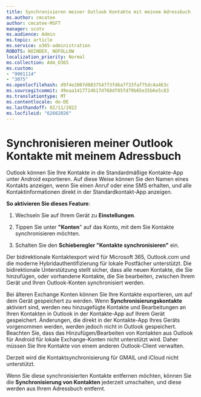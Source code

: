 ```yaml
---
title: Synchronisieren meiner Outlook Kontakte mit meinem Adressbuch
ms.author: cmcatee
author: cmcatee-MSFT
manager: scotv
ms.audience: Admin
ms.topic: article
ms.service: o365-administration
ROBOTS: NOINDEX, NOFOLLOW
localization_priority: Normal
ms.collection: Adm_O365
ms.custom:
- "9001114"
- "3075"
ms.openlocfilehash: d9f4e2007d0837547f3fd6a7f33faf75dc4a463c
ms.sourcegitcommit: 49eaa1417714617d768df85fd79b65e35b6e5c83
ms.translationtype: MT
ms.contentlocale: de-DE
ms.lasthandoff: 02/11/2022
ms.locfileid: "62662026"
---
```

# <a name="sync-my-outlook-contacts-to-my-address-book"></a>Synchronisieren meiner Outlook Kontakte mit meinem Adressbuch

Outlook können Sie Ihre Kontakte in die Standardmäßige Kontakte-App unter Android exportieren. Auf diese Weise können Sie den Namen eines Kontakts anzeigen, wenn Sie einen Anruf oder eine SMS erhalten, und alle Kontaktinformationen direkt in der Standardkontakt-App anzeigen.
 
**So aktivieren Sie dieses Feature**:
 
1. Wechseln Sie auf Ihrem Gerät zu **Einstellungen**.

2. Tippen Sie unter **"Konten**" auf das Konto, mit dem Sie Kontakte synchronisieren möchten.

3. Schalten Sie den **Schieberegler "Kontakte synchronisieren"** ein.
 
Der bidirektionale Kontaktexport wird für Microsoft 365, Outlook.com und die moderne Hybridauthentifizierung für lokale Postfächer unterstützt. Die bidirektionale Unterstützung stellt sicher, dass alle neuen Kontakte, die Sie hinzufügen, oder vorhandene Kontakte, die Sie bearbeiten, zwischen Ihrem Gerät und Ihren Outlook-Konten synchronisiert werden.
 
Bei älteren Exchange Konten können Sie Ihre Kontakte exportieren, um auf dem Gerät gespeichert zu werden. Wenn **Synchronisierungskontakte** aktiviert sind, werden neu hinzugefügte Kontakte und Bearbeitungen an Ihren Kontakten in Outlook in der Kontakte-App auf Ihrem Gerät gespeichert. Änderungen, die direkt in der Kontakte-App Ihres Geräts vorgenommen werden, werden jedoch nicht in Outlook gespeichert. Beachten Sie, dass das Hinzufügen/Bearbeiten von Kontakten aus Outlook für Android für lokale Exchange-Konten nicht unterstützt wird. Daher müssen Sie Ihre Kontakte von einem anderen Outlook-Client verwalten.
 
Derzeit wird die Kontaktsynchronisierung für GMAIL und iCloud nicht unterstützt.
 
Wenn Sie diese synchronisierten Kontakte entfernen möchten, können Sie die **Synchronisierung von Kontakten** jederzeit umschalten, und diese werden aus Ihrem Adressbuch entfernt.
